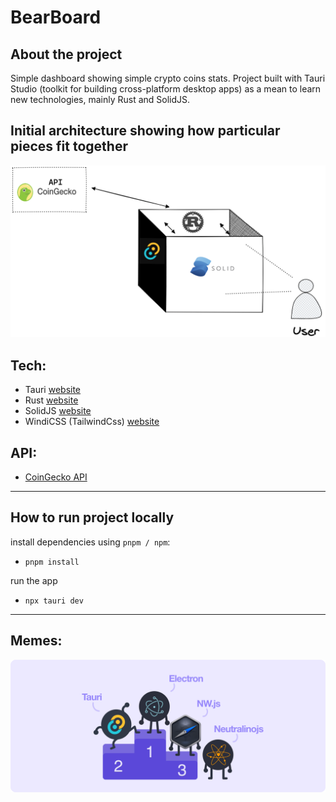 # BearBoard

## About the project

Simple dashboard showing simple crypto coins stats.
Project built with Tauri Studio (toolkit for building cross-platform desktop apps) as a mean to learn new technologies, mainly Rust and SolidJS.

## Initial architecture showing how particular pieces fit together

![simple-architecture](./docs/bear-board-architecture.png)

## Tech:

- Tauri [website](https://tauri.studio/)
- Rust [website](https://www.rust-lang.org/)
- SolidJS [website](https://www.solidjs.com/)
- WindiCSS (TailwindCss) [website](https://windicss.org/)

## API:

- [CoinGecko API](https://www.coingecko.com/en/api/documentation)

---

## How to run project locally

install dependencies using `pnpm / npm`:

- `pnpm install`

run the app

- `npx tauri dev`

---

## Memes:

![tauri-vs-electron](./docs/tauri-vs-electron.png)
